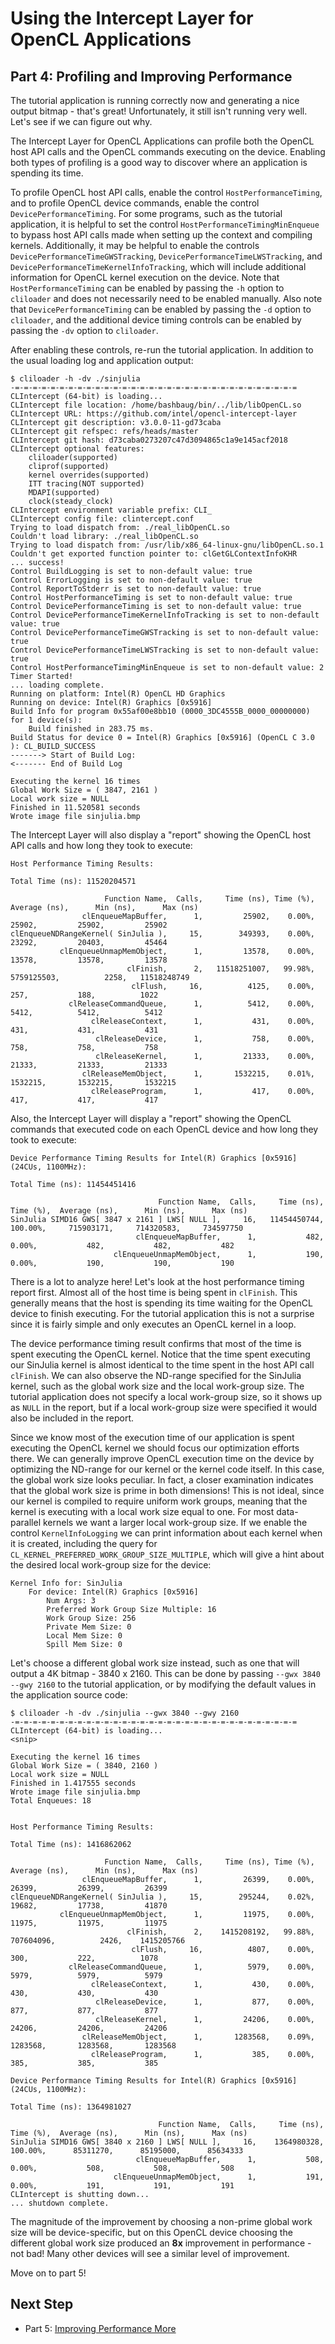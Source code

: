# Using the Intercept Layer for OpenCL Applications

## Part 4: Profiling and Improving Performance

The tutorial application is running correctly now and generating a nice output bitmap - that's great!
Unfortunately, it still isn't running very well.
Let's see if we can figure out why.

The Intercept Layer for OpenCL Applications can profile both the OpenCL host API calls and the OpenCL commands executing on the device.
Enabling both types of profiling is a good way to discover where an application is spending its time.

To profile OpenCL host API calls, enable the control `HostPerformanceTiming`, and to profile OpenCL device commands, enable the control `DevicePerformanceTiming`.
For some programs, such as the tutorial application, it is helpful to set the control `HostPerformanceTimingMinEnqueue` to bypass host API calls made when setting up the context and compiling kernels.
Additionally, it may be helpful to enable the controls `DevicePerformanceTimeGWSTracking`, `DevicePerformanceTimeLWSTracking`, and `DevicePerformanceTimeKernelInfoTracking`, which will include additional information for OpenCL kernel execution on the device.
Note that `HostPerformanceTiming` can be enabled by passing the `-h` option to `cliloader` and does not necessarily need to be enabled manually.
Also note that `DevicePerformanceTiming` can be enabled by passing the `-d` option to `cliloader`, and the additional device timing controls can be enabled by passing the `-dv` option to `cliloader`.

After enabling these controls, re-run the tutorial application.
In addition to the usual loading log and application output:

```
$ cliloader -h -dv ./sinjulia
-=-=-=-=-=-=-=-=-=-=-=-=-=-=-=-=-=-=-=-=-=-=-=-=-=-=-=-=-=-=-=-=
CLIntercept (64-bit) is loading...
CLIntercept file location: /home/bashbaug/bin/../lib/libOpenCL.so
CLIntercept URL: https://github.com/intel/opencl-intercept-layer
CLIntercept git description: v3.0.0-11-gd73caba
CLIntercept git refspec: refs/heads/master
CLIntercept git hash: d73caba0273207c47d3094865c1a9e145acf2018
CLIntercept optional features:
    cliloader(supported)
    cliprof(supported)
    kernel overrides(supported)
    ITT tracing(NOT supported)
    MDAPI(supported)
    clock(steady_clock)
CLIntercept environment variable prefix: CLI_
CLIntercept config file: clintercept.conf
Trying to load dispatch from: ./real_libOpenCL.so
Couldn't load library: ./real_libOpenCL.so
Trying to load dispatch from: /usr/lib/x86_64-linux-gnu/libOpenCL.so.1
Couldn't get exported function pointer to: clGetGLContextInfoKHR
... success!
Control BuildLogging is set to non-default value: true
Control ErrorLogging is set to non-default value: true
Control ReportToStderr is set to non-default value: true
Control HostPerformanceTiming is set to non-default value: true
Control DevicePerformanceTiming is set to non-default value: true
Control DevicePerformanceTimeKernelInfoTracking is set to non-default value: true
Control DevicePerformanceTimeGWSTracking is set to non-default value: true
Control DevicePerformanceTimeLWSTracking is set to non-default value: true
Control HostPerformanceTimingMinEnqueue is set to non-default value: 2
Timer Started!
... loading complete.
Running on platform: Intel(R) OpenCL HD Graphics
Running on device: Intel(R) Graphics [0x5916]
Build Info for program 0x55af00e8bb10 (0000_3DC4555B_0000_00000000) for 1 device(s):
    Build finished in 283.75 ms.
Build Status for device 0 = Intel(R) Graphics [0x5916] (OpenCL C 3.0 ): CL_BUILD_SUCCESS
-------> Start of Build Log:
<------- End of Build Log

Executing the kernel 16 times
Global Work Size = ( 3847, 2161 )
Local work size = NULL
Finished in 11.520581 seconds
Wrote image file sinjulia.bmp
```

The Intercept Layer will also display a "report" showing the OpenCL host API calls and how long they took to execute:

```
Host Performance Timing Results:

Total Time (ns): 11520204571

                     Function Name,  Calls,     Time (ns), Time (%),  Average (ns),      Min (ns),      Max (ns)
                clEnqueueMapBuffer,      1,         25902,    0.00%,         25902,         25902,         25902
clEnqueueNDRangeKernel( SinJulia ),     15,        349393,    0.00%,         23292,         20403,         45464
           clEnqueueUnmapMemObject,      1,         13578,    0.00%,         13578,         13578,         13578
                          clFinish,      2,   11518251007,   99.98%,    5759125503,          2258,   11518248749
                           clFlush,     16,          4125,    0.00%,           257,           188,          1022
             clReleaseCommandQueue,      1,          5412,    0.00%,          5412,          5412,          5412
                  clReleaseContext,      1,           431,    0.00%,           431,           431,           431
                   clReleaseDevice,      1,           758,    0.00%,           758,           758,           758
                   clReleaseKernel,      1,         21333,    0.00%,         21333,         21333,         21333
                clReleaseMemObject,      1,       1532215,    0.01%,       1532215,       1532215,       1532215
                  clReleaseProgram,      1,           417,    0.00%,           417,           417,           417
```

Also, the Intercept Layer will display a "report" showing the OpenCL commands that executed code on each OpenCL device and how long they took to execute:

```
Device Performance Timing Results for Intel(R) Graphics [0x5916] (24CUs, 1100MHz):

Total Time (ns): 11454451416

                                 Function Name,  Calls,     Time (ns), Time (%),  Average (ns),      Min (ns),      Max (ns)
SinJulia SIMD16 GWS[ 3847 x 2161 ] LWS[ NULL ],     16,   11454450744,  100.00%,     715903171,     714320583,     734597750
                            clEnqueueMapBuffer,      1,           482,    0.00%,           482,           482,           482
                       clEnqueueUnmapMemObject,      1,           190,    0.00%,           190,           190,           190
```

There is a lot to analyze here!
Let's look at the host performance timing report first.
Almost all of the host time is being spent in `clFinish`.
This generally means that the host is spending its time waiting for the OpenCL device to finish executing.
For the tutorial application this is not a surprise since it is fairly simple and only executes an OpenCL kernel in a loop.

The device performance timing result confirms that most of the time is spent executing the OpenCL kernel.
Notice that the time spent executing our SinJulia kernel is almost identical to the time spent in the host API call `clFinish`.
We can also observe the ND-range specified for the SinJulia kernel, such as the global work size and the local work-group size.
The tutorial application does not specify a local work-group size, so it shows up as `NULL` in the report, but if a local work-group size were specified it would also be included in the report.

Since we know most of the execution time of our application is spent executing the OpenCL kernel we should focus our optimization efforts there.
We can generally improve OpenCL execution time on the device by optimizing the ND-range for our kernel or the kernel code itself.
In this case, the global work size looks peculiar.
In fact, a closer examination indicates that the global work size is prime in both dimensions!
This is not ideal, since our kernel is compiled to require uniform work groups, meaning that the kernel is executing with a local work size equal to one.
For most data-parallel kernels we want a larger local work-group size.
If we enable the control `KernelInfoLogging` we can print information about each kernel when it is created, including the query for `CL_KERNEL_PREFERRED_WORK_GROUP_SIZE_MULTIPLE`, which will give a hint about the desired local work-group size for the device:

```
Kernel Info for: SinJulia
    For device: Intel(R) Graphics [0x5916]
        Num Args: 3
        Preferred Work Group Size Multiple: 16
        Work Group Size: 256
        Private Mem Size: 0
        Local Mem Size: 0
        Spill Mem Size: 0
```

Let's choose a different global work size instead, such as one that will output a 4K bitmap - 3840 x 2160.
This can be done by passing `--gwx 3840 --gwy 2160` to the tutorial application, or by modifying the default values in the application source code:

```
$ cliloader -h -dv ./sinjulia --gwx 3840 --gwy 2160
-=-=-=-=-=-=-=-=-=-=-=-=-=-=-=-=-=-=-=-=-=-=-=-=-=-=-=-=-=-=-=-=
CLIntercept (64-bit) is loading...
<snip>

Executing the kernel 16 times
Global Work Size = ( 3840, 2160 )
Local work size = NULL
Finished in 1.417555 seconds
Wrote image file sinjulia.bmp
Total Enqueues: 18


Host Performance Timing Results:

Total Time (ns): 1416862062

                     Function Name,  Calls,     Time (ns), Time (%),  Average (ns),      Min (ns),      Max (ns)
                clEnqueueMapBuffer,      1,         26399,    0.00%,         26399,         26399,         26399
clEnqueueNDRangeKernel( SinJulia ),     15,        295244,    0.02%,         19682,         17738,         41870
           clEnqueueUnmapMemObject,      1,         11975,    0.00%,         11975,         11975,         11975
                          clFinish,      2,    1415208192,   99.88%,     707604096,          2426,    1415205766
                           clFlush,     16,          4807,    0.00%,           300,           222,          1078
             clReleaseCommandQueue,      1,          5979,    0.00%,          5979,          5979,          5979
                  clReleaseContext,      1,           430,    0.00%,           430,           430,           430
                   clReleaseDevice,      1,           877,    0.00%,           877,           877,           877
                   clReleaseKernel,      1,         24206,    0.00%,         24206,         24206,         24206
                clReleaseMemObject,      1,       1283568,    0.09%,       1283568,       1283568,       1283568
                  clReleaseProgram,      1,           385,    0.00%,           385,           385,           385

Device Performance Timing Results for Intel(R) Graphics [0x5916] (24CUs, 1100MHz):

Total Time (ns): 1364981027

                                 Function Name,  Calls,     Time (ns), Time (%),  Average (ns),      Min (ns),      Max (ns)
SinJulia SIMD16 GWS[ 3840 x 2160 ] LWS[ NULL ],     16,    1364980328,  100.00%,      85311270,      85195000,      85634333
                            clEnqueueMapBuffer,      1,           508,    0.00%,           508,           508,           508
                       clEnqueueUnmapMemObject,      1,           191,    0.00%,           191,           191,           191
CLIntercept is shutting down...
... shutdown complete.

```

The magnitude of the improvement by choosing a non-prime global work size will be device-specific, but on this OpenCL device choosing the different global work size produced an **8x** improvement in performance - not bad!
Many other devices will see a similar level of improvement.

Move on to part 5!

## Next Step

* Part 5: [Improving Performance More](part5.md)
